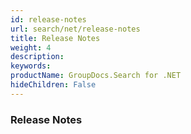 ```yaml
---
id: release-notes
url: search/net/release-notes
title: Release Notes
weight: 4
description: 
keywords: 
productName: GroupDocs.Search for .NET
hideChildren: False
---
```

### Release Notes
